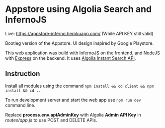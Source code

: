 # Appstore using Algolia Search and InfernoJS

Live: https://appstore-inferno.herokuapp.com/ (While API KEY still valid)

Bootleg version of the Appstore. UI design inspired by Google Playstore.

This web application was build with [InfernoJS](https://infernojs.org/) on the frontend, and [NodeJS](https://nodejs.org/en/) with [Express](https://nodejs.org/en/) on the backend. It uses [Algolia Instant Search API](https://www.algolia.com/).

## Instruction

Install all modules using the command `npm install && cd client && npm install && cd ..`

To run development server and start the web app use `npm run dev` command line.

Replace **process.env.apiAdminKey** with Algolia **Admin API Key** in *routes/app.js* to use POST and DELETE APIs.